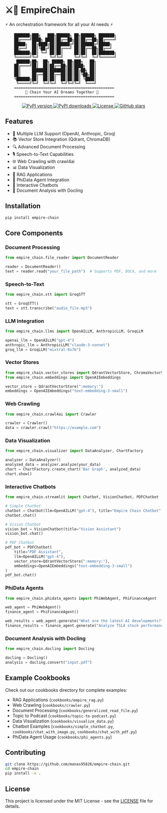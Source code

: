 # ⚔️🔗 EmpireChain

⚡ An orchestration framework for all your AI needs ⚡

```
    ███████╗███╗   ███╗██████╗ ██╗██████╗ ███████╗
    ██╔════╝████╗ ████║██╔══██╗██║██╔══██╗██╔════╝
    █████╗  ██╔████╔██║██████╔╝██║██████╔╝█████╗  
    ██╔══╝  ██║╚██╔╝██║██╔═══╝ ██║██╔══██╗██╔══╝  
    ███████╗██║ ╚═╝ ██║██║     ██║██║  ██║███████╗
    ╚══════╝╚═╝     ╚═╝╚═╝     ╚═╝╚═╝  ╚═╝╚══════╝
     ██████╗██╗  ██╗ █████╗ ██╗███╗   ██╗
    ██╔════╝██║  ██║██╔══██╗██║████╗  ██║
    ██║     ███████║███████║██║██╔██╗ ██║
    ██║     ██╔══██║██╔══██║██║██║╚██╗██║
    ╚██████╗██║  ██║██║  ██║██║██║ ╚████║
     ╚═════╝╚═╝  ╚═╝╚═╝  ╚═╝╚═╝╚═╝  ╚═══╝
    =============================================
         🔗 Chain Your AI Dreams Together 🔗
    =============================================
```

<p align="center">
  <a href="https://pypi.org/project/empire-chain/">
    <img src="https://img.shields.io/pypi/v/empire-chain" alt="PyPI version">
  </a>
  <a href="https://pypi.org/project/empire-chain/">
    <img src="https://img.shields.io/pypi/dm/empire-chain" alt="PyPI downloads">
  </a>
  <a href="https://github.com/manas95826/empire-chain/blob/main/LICENSE">
    <img src="https://img.shields.io/badge/license-MIT-blue.svg" alt="License">
  </a>
  <a href="https://github.com/manas95826/empire-chain/stargazers">
    <img src="https://img.shields.io/github/stars/manas95826/empire-chain" alt="GitHub stars">
  </a>
</p>

## Features

- 🤖 Multiple LLM Support (OpenAI, Anthropic, Groq)
- 📚 Vector Store Integration (Qdrant, ChromaDB)
- 🔍 Advanced Document Processing
- 🎙️ Speech-to-Text Capabilities
- 🌐 Web Crawling with crawl4ai
- 📊 Data Visualization
- 🎯 RAG Applications
- 🤝 PhiData Agent Integration
- 💬 Interactive Chatbots
- 📝 Document Analysis with Docling

## Installation

```bash
pip install empire-chain
```

## Core Components

### Document Processing

```python
from empire_chain.file_reader import DocumentReader

reader = DocumentReader()
text = reader.read("your_file_path")  # Supports PDF, DOCX, and more
```

### Speech-to-Text

```python
from empire_chain.stt import GroqSTT

stt = GroqSTT()
text = stt.transcribe("audio_file.mp3")
```

### LLM Integration

```python
from empire_chain.llms import OpenAILLM, AnthropicLLM, GroqLLM

openai_llm = OpenAILLM("gpt-4")
anthropic_llm = AnthropicLLM("claude-3-sonnet")
groq_llm = GroqLLM("mixtral-8x7b")
```

### Vector Stores

```python
from empire_chain.vector_stores import QdrantVectorStore, ChromaVectorStore
from empire_chain.embeddings import OpenAIEmbeddings

vector_store = QdrantVectorStore(":memory:")
embeddings = OpenAIEmbeddings("text-embedding-3-small")
```

### Web Crawling

```python
from empire_chain.crawl4ai import Crawler

crawler = Crawler()
data = crawler.crawl("https://example.com")
```

### Data Visualization

```python
from empire_chain.visualizer import DataAnalyzer, ChartFactory

analyzer = DataAnalyzer()
analyzed_data = analyzer.analyze(your_data)
chart = ChartFactory.create_chart('Bar Graph', analyzed_data)
chart.show()
```

### Interactive Chatbots

```python
from empire_chain.streamlit import Chatbot, VisionChatbot, PDFChatbot

# Simple Chatbot
chatbot = Chatbot(llm=OpenAILLM("gpt-4"), title="Empire Chain Chatbot")
chatbot.chat()

# Vision Chatbot
vision_bot = VisionChatbot(title="Vision Assistant")
vision_bot.chat()

# PDF Chatbot
pdf_bot = PDFChatbot(
    title="PDF Assistant",
    llm=OpenAILLM("gpt-4"),
    vector_store=QdrantVectorStore(":memory:"),
    embeddings=OpenAIEmbeddings("text-embedding-3-small")
)
pdf_bot.chat()
```

### PhiData Agents

```python
from empire_chain.phidata_agents import PhiWebAgent, PhiFinanceAgent

web_agent = PhiWebAgent()
finance_agent = PhiFinanceAgent()

web_results = web_agent.generate("What are the latest AI developments?")
finance_results = finance_agent.generate("Analyze TSLA stock performance")
```

### Document Analysis with Docling

```python
from empire_chain.docling import Docling

docling = Docling()
analysis = docling.convert("input.pdf")
```

## Example Cookbooks

Check out our cookbooks directory for complete examples:
- RAG Applications (`cookbooks/empire_rag.py`)
- Web Crawling (`cookbooks/crawler.py`)
- Document Processing (`cookbooks/generalized_read_file.py`)
- Topic to Podcast (`cookbooks/topic-to-podcast.py`)
- Data Visualization (`cookbooks/visualize_data.py`)
- Chatbot Examples (`cookbooks/simple_chatbot.py`, `cookbooks/chat_with_image.py`, `cookbooks/chat_with_pdf.py`)
- PhiData Agent Usage (`cookbooks/phi_agents.py`)

## Contributing

```bash
git clone https://github.com/manas95826/empire-chain.git
cd empire-chain
pip install -e .
```

## License

This project is licensed under the MIT License - see the [LICENSE](LICENSE) file for details.

